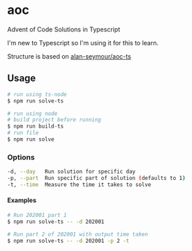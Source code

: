 # aoc

Advent of Code Solutions in Typescript

I'm new to Typescript so I'm using it for this to learn.

Structure is based on [alan-seymour/aoc-ts](https://github.com/alan-seymour/aoc-ts)

## Usage

```bash
# run using ts-node
$ npm run solve-ts

# run using node
# build project before running
$ npm run build-ts
# run file
$ npm run solve
```

### Options

```sh
-d, --day   Run solution for specific day
-p, --part  Run specific part of solution (defaults to 1)
-t, --time  Measure the time it takes to solve
```

#### Examples

```bash
# Run 202001 part 1
$ npm run solve-ts -- -d 202001

# Run part 2 of 202001 with output time taken
$ npm run solve-ts -- -d 202001 -p 2 -t
```

